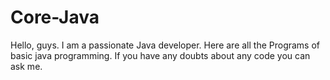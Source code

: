 # Core-Java
Hello, guys. I am a passionate Java developer.
Here are all the Programs of basic java programming. 
If you have any doubts about any code you can ask me.
